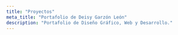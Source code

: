 ```yaml
---
title: "Proyectos"
meta_title: "Portafolio de Deisy Garzón León"
description: "Portafolio de Diseño Gráfico, Web y Desarrollo." 
---
```

